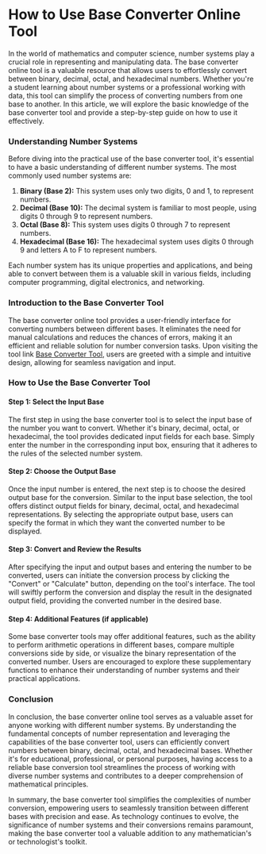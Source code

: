 How to Use Base Converter Online Tool
=====================================

In the world of mathematics and computer science, number systems play a crucial role in representing and manipulating data. The base converter online tool is a valuable resource that allows users to effortlessly convert between binary, decimal, octal, and hexadecimal numbers. Whether you're a student learning about number systems or a professional working with data, this tool can simplify the process of converting numbers from one base to another. In this article, we will explore the basic knowledge of the base converter tool and provide a step-by-step guide on how to use it effectively.

### Understanding Number Systems

Before diving into the practical use of the base converter tool, it's essential to have a basic understanding of different number systems. The most commonly used number systems are:

1. **Binary (Base 2):** This system uses only two digits, 0 and 1, to represent numbers.
2. **Decimal (Base 10):** The decimal system is familiar to most people, using digits 0 through 9 to represent numbers.
3. **Octal (Base 8):** This system uses digits 0 through 7 to represent numbers.
4. **Hexadecimal (Base 16):** The hexadecimal system uses digits 0 through 9 and letters A to F to represent numbers.

Each number system has its unique properties and applications, and being able to convert between them is a valuable skill in various fields, including computer programming, digital electronics, and networking.

### Introduction to the Base Converter Tool

The base converter online tool provides a user-friendly interface for converting numbers between different bases. It eliminates the need for manual calculations and reduces the chances of errors, making it an efficient and reliable solution for number conversion tasks. Upon visiting the tool link [Base Converter Tool](https://www.onlinecalculatorsfree.com/convert/base-converter.html), users are greeted with a simple and intuitive design, allowing for seamless navigation and input.

### How to Use the Base Converter Tool

#### Step 1: Select the Input Base

The first step in using the base converter tool is to select the input base of the number you want to convert. Whether it's binary, decimal, octal, or hexadecimal, the tool provides dedicated input fields for each base. Simply enter the number in the corresponding input box, ensuring that it adheres to the rules of the selected number system.

#### Step 2: Choose the Output Base

Once the input number is entered, the next step is to choose the desired output base for the conversion. Similar to the input base selection, the tool offers distinct output fields for binary, decimal, octal, and hexadecimal representations. By selecting the appropriate output base, users can specify the format in which they want the converted number to be displayed.

#### Step 3: Convert and Review the Results

After specifying the input and output bases and entering the number to be converted, users can initiate the conversion process by clicking the "Convert" or "Calculate" button, depending on the tool's interface. The tool will swiftly perform the conversion and display the result in the designated output field, providing the converted number in the desired base.

#### Step 4: Additional Features (if applicable)

Some base converter tools may offer additional features, such as the ability to perform arithmetic operations in different bases, compare multiple conversions side by side, or visualize the binary representation of the converted number. Users are encouraged to explore these supplementary functions to enhance their understanding of number systems and their practical applications.

### Conclusion

In conclusion, the base converter online tool serves as a valuable asset for anyone working with different number systems. By understanding the fundamental concepts of number representation and leveraging the capabilities of the base converter tool, users can efficiently convert numbers between binary, decimal, octal, and hexadecimal bases. Whether it's for educational, professional, or personal purposes, having access to a reliable base conversion tool streamlines the process of working with diverse number systems and contributes to a deeper comprehension of mathematical principles.

In summary, the base converter tool simplifies the complexities of number conversion, empowering users to seamlessly transition between different bases with precision and ease. As technology continues to evolve, the significance of number systems and their conversions remains paramount, making the base converter tool a valuable addition to any mathematician's or technologist's toolkit.